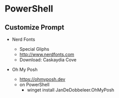 # PowerShell

## Customize Prompt

- Nerd Fonts
  - Special Gliphs
  - http://www.nerdfonts.com
  - Download: Caskaydia Cove

- Oh My Posh
  - https://ohmyposh.dev
  - on PowerShell
    - winget install JanDeDobbeleer.OhMyPosh
     